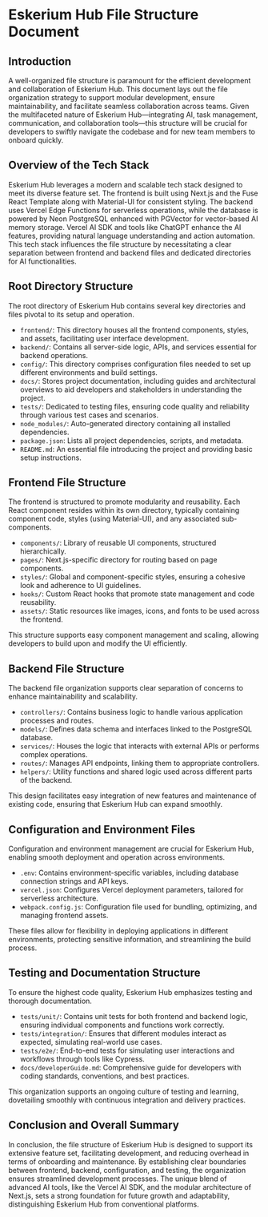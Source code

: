 # Eskerium Hub File Structure Document

## Introduction

A well-organized file structure is paramount for the efficient development and collaboration of Eskerium Hub. This document lays out the file organization strategy to support modular development, ensure maintainability, and facilitate seamless collaboration across teams. Given the multifaceted nature of Eskerium Hub—integrating AI, task management, communication, and collaboration tools—this structure will be crucial for developers to swiftly navigate the codebase and for new team members to onboard quickly.

## Overview of the Tech Stack

Eskerium Hub leverages a modern and scalable tech stack designed to meet its diverse feature set. The frontend is built using Next.js and the Fuse React Template along with Material-UI for consistent styling. The backend uses Vercel Edge Functions for serverless operations, while the database is powered by Neon PostgreSQL enhanced with PGVector for vector-based AI memory storage. Vercel AI SDK and tools like ChatGPT enhance the AI features, providing natural language understanding and action automation. This tech stack influences the file structure by necessitating a clear separation between frontend and backend files and dedicated directories for AI functionalities.

## Root Directory Structure

The root directory of Eskerium Hub contains several key directories and files pivotal to its setup and operation.

*   `frontend/`: This directory houses all the frontend components, styles, and assets, facilitating user interface development.
*   `backend/`: Contains all server-side logic, APIs, and services essential for backend operations.
*   `config/`: This directory comprises configuration files needed to set up different environments and build settings.
*   `docs/`: Stores project documentation, including guides and architectural overviews to aid developers and stakeholders in understanding the project.
*   `tests/`: Dedicated to testing files, ensuring code quality and reliability through various test cases and scenarios.
*   `node_modules/`: Auto-generated directory containing all installed dependencies.
*   `package.json`: Lists all project dependencies, scripts, and metadata.
*   `README.md`: An essential file introducing the project and providing basic setup instructions.

## Frontend File Structure

The frontend is structured to promote modularity and reusability. Each React component resides within its own directory, typically containing component code, styles (using Material-UI), and any associated sub-components.

*   `components/`: Library of reusable UI components, structured hierarchically.
*   `pages/`: Next.js-specific directory for routing based on page components.
*   `styles/`: Global and component-specific styles, ensuring a cohesive look and adherence to UI guidelines.
*   `hooks/`: Custom React hooks that promote state management and code reusability.
*   `assets/`: Static resources like images, icons, and fonts to be used across the frontend.

This structure supports easy component management and scaling, allowing developers to build upon and modify the UI efficiently.

## Backend File Structure

The backend file organization supports clear separation of concerns to enhance maintainability and scalability.

*   `controllers/`: Contains business logic to handle various application processes and routes.
*   `models/`: Defines data schema and interfaces linked to the PostgreSQL database.
*   `services/`: Houses the logic that interacts with external APIs or performs complex operations.
*   `routes/`: Manages API endpoints, linking them to appropriate controllers.
*   `helpers/`: Utility functions and shared logic used across different parts of the backend.

This design facilitates easy integration of new features and maintenance of existing code, ensuring that Eskerium Hub can expand smoothly.

## Configuration and Environment Files

Configuration and environment management are crucial for Eskerium Hub, enabling smooth deployment and operation across environments.

*   `.env`: Contains environment-specific variables, including database connection strings and API keys.
*   `vercel.json`: Configures Vercel deployment parameters, tailored for serverless architecture.
*   `webpack.config.js`: Configuration file used for bundling, optimizing, and managing frontend assets.

These files allow for flexibility in deploying applications in different environments, protecting sensitive information, and streamlining the build process.

## Testing and Documentation Structure

To ensure the highest code quality, Eskerium Hub emphasizes testing and thorough documentation.

*   `tests/unit/`: Contains unit tests for both frontend and backend logic, ensuring individual components and functions work correctly.
*   `tests/integration/`: Ensures that different modules interact as expected, simulating real-world use cases.
*   `tests/e2e/`: End-to-end tests for simulating user interactions and workflows through tools like Cypress.
*   `docs/developerGuide.md`: Comprehensive guide for developers with coding standards, conventions, and best practices.

This organization supports an ongoing culture of testing and learning, dovetailing smoothly with continuous integration and delivery practices.

## Conclusion and Overall Summary

In conclusion, the file structure of Eskerium Hub is designed to support its extensive feature set, facilitating development, and reducing overhead in terms of onboarding and maintenance. By establishing clear boundaries between frontend, backend, configuration, and testing, the organization ensures streamlined development processes. The unique blend of advanced AI tools, like the Vercel AI SDK, and the modular architecture of Next.js, sets a strong foundation for future growth and adaptability, distinguishing Eskerium Hub from conventional platforms.
